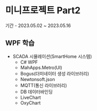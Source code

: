 # 미니프로젝트 Part2
기간 - 2023.05.02 ~ 2023.05.16

## WPF 학습
- SCADA 시뮬레이션(SmartHome 시스템)
  - C# WPF
  - MahApps.Metro(UI)
  - Bogus(더미네이터 생성 라이브러리)
  - Newtonsoft.json
  - MQTT(통신 라이브러리)
  - DB 데이터바인딩
  - LiveChart
  - OxyChart
